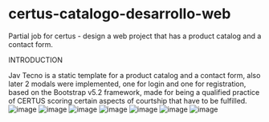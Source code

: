 # certus-catalogo-desarrollo-web
Partial job for certus - design a web project that has a product catalog and a contact form.

INTRODUCTION

Jav Tecno is a static template for a product catalog and a contact form, also later 2 modals were implemented, one for login and one for registration, based on the Bootstrap v5.2 framework, made for being a qualified practice of CERTUS scoring certain aspects of courtship that have to be fulfilled.
![image](https://user-images.githubusercontent.com/115583767/229183147-544f4a41-dc8c-495f-bb7b-92c809eecb21.png)
![image](https://user-images.githubusercontent.com/115583767/229183285-411d5a24-4d21-4344-a528-377e71bbda70.png)
![image](https://user-images.githubusercontent.com/115583767/229183368-d787c159-311b-4355-a0ba-4ee8600887da.png)
![image](https://user-images.githubusercontent.com/115583767/229183437-5eb8c1fd-772f-4caf-8779-9c61ca5024e0.png)
![image](https://user-images.githubusercontent.com/115583767/229183516-8d1aad99-3bc6-4c9b-8e72-147780d1e5ae.png)
![image](https://user-images.githubusercontent.com/115583767/229183587-58675015-988c-415b-b323-df513b99ebe3.png)
![image](https://user-images.githubusercontent.com/115583767/229184354-b68ef6e1-e754-46bc-a90f-0504674d6388.png)





